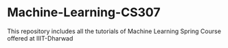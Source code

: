 # Machine-Learning-CS307
This repository includes all the tutorials of Machine Learning Spring Course offered at IIIT-Dharwad

